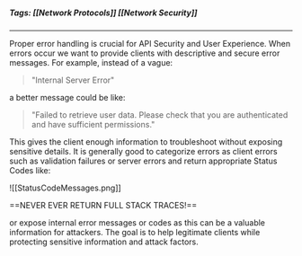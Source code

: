 ##### Tags: [[Network Protocols]] [[Network Security]]

---

Proper error handling is crucial for API Security and User Experience. When errors occur we want to provide clients with descriptive and secure error messages. For example, instead of a vague:


> "Internal Server Error"

a better message could be like:

> "Failed to retrieve user data. Please check that you are authenticated and have sufficient permissions."

This gives the client enough information to troubleshoot without exposing sensitive details. It is generally good to categorize errors as client errors such as validation failures or server errors and return appropriate Status Codes like:

![[StatusCodeMessages.png]]


==NEVER EVER RETURN FULL STACK TRACES!==

or expose internal error messages or codes as this can be a valuable information for attackers. The goal is to help legitimate clients while protecting sensitive information and attack factors. 